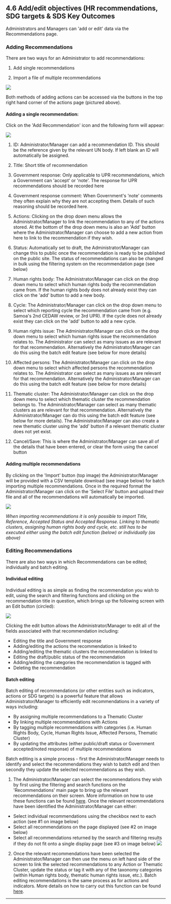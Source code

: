 ## 4.6 Add/edit objectives (HR recommendations, SDG targets & SDS Key Outcomes

Administrators and Managers can 'add or edit' data via the Recommendations page.

### Adding Recommendations

There are two ways for an Administrator to add recommendations:

1. Add single recommendations

2. Import a file of multiple recommendations

![](../assets/Add_recommendations.png)

Both methods of adding actions can be accessed via the buttons in the top right hand corner of the actions page (pictured above).

#### Adding a single recommendation:

Click on the 'Add Recommendation' icon and the following form will appear:

![](../assets/Add_recommendation_2.png)

1. ID: Administrator/Manager can add a recommendation ID. This should be the reference given by the relevant UN body. If left blank an ID will automatically be assigned.

2. Title: Short title of recommendation

3. Government response: Only applicable to UPR recommendations, which a Government can 'accept' or 'note'. The response for UPR recommendations should be recorded here

4. Government response comment: When Government's 'note' comments they often explain why they are not accepting them. Details of such reasoning should be recorded here.

5. Actions: Clicking on the drop down menu allows the Administrator/Manager to link the recommendation to any of the actions stored. At the bottom of the drop down menu is also an 'Add' button where the Administrator/Manager can choose to add a new action from here to link to the recommendation if they wish.

6. Status: Automatically set to draft, the Administrator/Manager can change this to public once the recommendation is ready to be published on the public site. The status of recommendations can also be changed in bulk using the filtering system on the recommendation page (see below)

7. Human rights body: The Administrator/Manager can click on the drop down menu to select which human rights body the recommendation came from. If the human rights body does not already exist they can click on the 'add' button to add a new body.

8. Cycle: The Administrator/Manager can click on the drop down menu to select which reporting cycle the recommendation came from (e.g. Samoa's 2nd CEDAW review, or 3rd UPR). If the cycle does not already exist they can click on the 'add' button to add a new cycle.

9. Human rights issue: The Administrator/Manager can click on the drop down menu to select which human rights issue the recommendation relates to. The Administrator can select as many issues as are relevant for that recommendation. Alternatively the Administrator/Manager can do this using the batch edit feature (see below for more details)

10. Affected persons: The Administrator/Manager can click on the drop down menu to select which affected persons the recommendation relates to. The Administrator can select as many issues as are relevant for that recommendation. Alternatively the Administrator/Manager can do this using the batch edit feature (see below for more details)

11. Thematic cluster: The Administrator/Manager can click on the drop down menu to select which thematic cluster the recommendation belongs to. The Administrator/Manager can select as many thematic clusters as are relevant for that recommendation. Alternatively the Administrator/Manager can do this using the batch edit feature (see below for more details). The Administrator/Manager can also create a new thematic cluster using the 'add' button if a relevant thematic cluster does not yet exist.

12. Cancel/Save: This is where the Administrator/Manager can save all of the details that have been entered, or clear the form using the cancel button

#### Adding multiple recommendations

By clicking on the 'Import' button (top image) the Administrator/Manager will be provided with a CSV template download (see image below) for batch importing multiple recommendations. Once in the required format the Administrator/Manager can click on the 'Select File' button and upload their file and all of the recommendations will automatically be imported.

![](../assets/Batch_import_recommendations.png)

_When importing recommendations it is only possible to import Title, Reference, Accepted Status and Accepted Response. Linking to thematic clusters, assigning human rights body and cycle, etc. still has to be executed either using the batch edit function (below) or individually (as above)_

### Editing Recommendations

There are also two ways in which Recommendations can be edited; individually and batch editing.

#### Individual editing

Individual editing is as simple as finding the recommendation you wish to edit, using the search and filtering functions and clicking on the recommendation title in question, which brings up the following screen with an Edit button (circled):

![](../assets/Edit_recommendations.png)

Clicking the edit button allows the Administrator/Manager to edit all of the fields associated with that recommendation including:

* Editing the title and Government response
* Adding/editing the actions the recommendation is linked to
* Adding/editing the thematic clusters the recommendation is linked to
* Editing the draft/public status of the recommendation
* Adding/editing the categories the recommendation is tagged with
* Deleting the recommendation

#### Batch editing

Batch editing of recommendations (or other entities such as indicators, actions or SDG targets) is a powerful feature that allows Administrator/Manager  to efficiently edit recommendations in a variety of ways including:

* By assigning multiple recommendations to a Thematic Cluster
* By linking multiple recommendations with Actions
* By tagging multiple recommendations with categories (i.e. Human Rights Body, Cycle, Human Rights Issue, Affected Persons, Thematic Cluster)
* By updating the attributes (either public/draft status or Government accepted/noted response) of multiple recommendations

Batch editing is a simple process - first the Administrator/Manager needs to identify and select the recommendations they wish to batch edit and then secondly they update the selected recommendations as they wish.

1. The Administrator/Manager can select the recommendations they wish by first using the filtering and search functions on the 'Recommendations' main page to bring up the relevant recommendations on their screen. More information on how to use these functions can be found [here](../visitors/actions.md). Once the relevant recommendations have been identified the Administrator/Manager can either:

  * Select individual recommendations using the checkbox next to each action (see \#1 on image  below)
  * Select all recommendations on the page displayed (see \#2 on image below)
  * Select all recommendations returned by the search and filtering results if they do not fit onto a single display page (see \#3 on image below)
![](../assets/Batch_edit_recommendations.png)

2. Once the relevant recommendations have been selected the Administrator/Manager can then use the menu on left hand side of the screen to link the selected recommendations to any Action or Thematic Cluster, update the status or tag it with any of the taxonomy categories (within Human rights body, thematic human rights issue, etc.). Batch editing recommendations is the same process as for actions and indicators. More details on how to carry out this function can be found [here](../members/actions.md).

---

